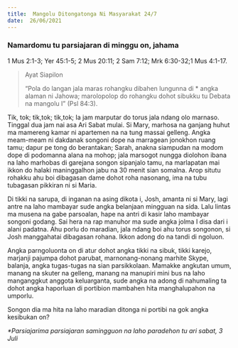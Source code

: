 ```yaml
---
title:  Mangolu Ditongatonga Ni Masyarakat 24/7
date:  26/06/2021
---
```


### Namardomu tu parsiajaran di minggu on, jahama
1 Mus 2:1-3; Yer 45:1-5; 2 Mus 20:11; 2 Sam 7:12; Mrk 6:30-32;1 Mus 4:1-17.

> <p>Ayat Siapilon</p>
> “Pola do langan jala maras rohangku dibahen lungunna di * angka alaman ni Jahowa; marolopolop do rohangku dohot sibukku tu Debata na mangolu I” (Psl 84:3).

Tik, tok; tik,tok; tik,tok;  Ia jam marputar do torus jala ndang olo marnaso. Tinggal dua jam nai asa Ari Sabat mulai. Si Mary, marhosa na ganjang huhut ma mamereng kamar ni apartemen na na tung massai gelleng. Angka meam-meam ni dakdanak songoni dope na marragean jonokhon ruang tamu; dapur pe tong do berantakan; Sarah, anakna siampudan na modom dope di podomanna alana na mohop; jala marsogot nungga diolohon ibana na laho marhobas di garejana songon sipanjalo tamu, na marlapatan mai ikkon do halaki maninggalhon jabu na 30 menit sian somalna. Arop situtu rohakku ahu boi dibagasan dame dohot roha nasonang, ima na tubu tubagasan pikkiran ni si Maria.

Di tikki na sarupa, di inganan na asing dikota i, Josh, amanta ni si Mary, lagi antre na laho mambayar sude angka belanjaan mingguan na sida. Lalu lintas ma musena na gabe parsoalan, hape na antri di kasir laho mambayar songoni godang. Sai hera na rap manuhor ma sude angka jolma I disa dari i alani padatna. Ahu porlu do maradian, jala ndang boi ahu torus songonon, si Josh manggahatai dibagasan rohana. Ikkon adong do na tandi di ngoluon.

Angka parngoluonta on di atur dohot angka tikki na sibuk, tikki karejo, marjanji pajumpa dohot parubat, marnonang-nonang marhite Skype, balanja, angka tugas-tugas na sian parsikkolaan. Mamakke angkutan umum, manang na skuter na gelleng, manang na manupiri mini bus na laho manganggkut anggota keluarganta, sude angka na adong di nahumaling ta dohot angka haporluan di portibion mambahen hita manghalupahon na umporlu.

Songon dia ma hita na laho maradian ditonga ni portibi na gok angka kesibukan on?

_*Parsiajarima parsiajaran samingguon na laho paradehon tu ari sabat, 3 Juli_